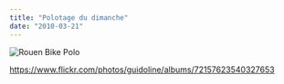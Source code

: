 ```yaml
---
title: "Polotage du dimanche"
date: "2010-03-21"
---
```


![](/uploads/IMG_5069.jpg "Rouen Bike Polo")

<https://www.flickr.com/photos/guidoline/albums/72157623540327653>
